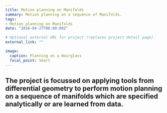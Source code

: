 ```yaml
---
title: Motion planning on Manifolds
summary: Motion planning on a sequence of Manifolds.
tags:
- Motion planning on Manifolds
date: "2016-04-27T00:00:00Z"

# Optional external URL for project (replaces project detail page).
external_link: ""

image:
  caption: Planning on a Hourglass
  focal_point: Smart
---
```

The project is focussed on applying tools from differential geometry to perform motion planning on a sequence of manifolds which are specified analytically or are learned from data.
---
